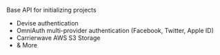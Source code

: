 Base API for initializing projects

- Devise authentication
- OmniAuth multi-provider authentication (Facebook, Twitter, Apple ID)
- Carrierwave AWS S3 Storage
- & More